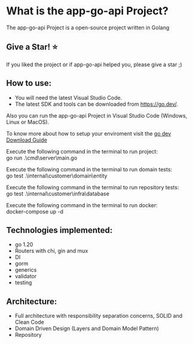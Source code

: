 What is the app-go-api Project?
=====================
The app-go-api Project is a open-source project written in Golang

## Give a Star! :star:
If you liked the project or if app-go-api helped you, please give a star ;)

## How to use:
- You will need the latest Visual Studio Code.  
- The latest SDK and tools can be downloaded from https://go.dev/.

Also you can run the app-go-api Project in Visual Studio Code (Windows, Linux or MacOS).

To know more about how to setup your enviroment visit the [go dev Download Guide](https://go.dev/learn/)

Execute the following command in the terminal to run project:  
go run .\cmd\server\main.go

Execute the following command in the terminal to run domain tests:  
go test .\internal\customer\domain\entity

Execute the following command in the terminal to run repository tests:  
go test .\internal\customer\infra\database

Execute the following command in the terminal to run docker:  
docker-compose up -d

## Technologies implemented:

- go 1.20
 - Routers with chi, gin and mux
 - DI
 - gorm
 - generics
 - validator
 - testing

## Architecture:

- Full architecture with responsibility separation concerns, SOLID and Clean Code
- Domain Driven Design (Layers and Domain Model Pattern)
- Repository
